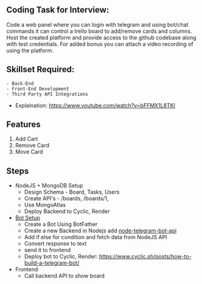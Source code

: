 ## Coding Task for Interview:

Code a web panel where you can login with telegram and using bot/chat commands it can control a trello board to add/remove cards and columns.
Host the created platform and provide access to the github codebase along with test credentials. For added bonus you can attach a video recording of using the platform.

## Skillset Required:

    - Back-End
    - Front-End Development
    - Third Party API Integrations

- Explaination: https://www.youtube.com/watch?v=bFFMX1L8TKI

## Features

1. Add Cart
2. Remove Card
3. Move Card

## Steps

- NodeJS + MongoDB Setup
  - Design Schema - Board, Tasks, Users
  - Create API's - /boards, /boards/1,
  - Use MongoAtlas
  - Deploy Backend to Cyclic, Render
- [Bot Setup](https://www.youtube.com/watch?v=bFFMX1L8TKI)
  - Create a Bot Using BotFather
  - Create a new Backend in Nodejs add [node-telegram-bot-api](https://www.npmjs.com/package/node-telegram-bot-api)
  - Add if else for condition and fetch data from NodeJS API
  - Convert response to text
  - send it to frontend
  - Deploy bot to Cyclic, Render: https://www.cyclic.sh/posts/how-to-build-a-telegram-bot/
- Frontend
  - Call backend API to show board
